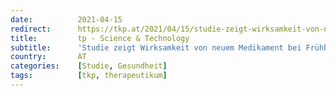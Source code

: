 ```yaml
---
date:          2021-04-15
redirect:      https://tkp.at/2021/04/15/studie-zeigt-wirksamkeit-von-neuem-medikament-bei-fruehbehandlung/
title:         tp - Science & Technology
subtitle:      'Studie zeigt Wirksamkeit von neuem Medikament bei Frühbehandlung'
country:       AT
categories:    [Studie, Gesundheit]
tags:          [tkp, therapeutikum]
---
```

